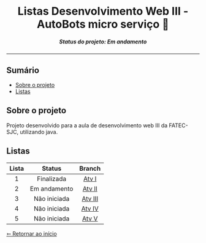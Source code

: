 <h1 align="center">Listas Desenvolvimento Web III - AutoBots micro serviço 🤖</h1>
<H5 align="center"> Status do projeto: Em andamento</H5>

<hr> 

## Sumário

- [Sobre o projeto](#Sobre-o-projeto)
- [Listas](#Listas)


## Sobre o projeto

Projeto desenvolvido para a aula de desenvolvimento web III da FATEC-SJC, utilizando java.


## Listas

| Lista | Status | Branch |
|:-----:|:----------:|:---------:|
| 1 | Finalizada | [Atv I](https://github.com/SBittencourt/ListaAutoBots---devWebIII/tree/AtvI)  |
| 2 | Em andamento | [Atv II](https://github.com/SBittencourt/ListaAutoBots---devWebIII/tree/AtvII) |  
| 3 | Não iniciada | [Atv III](https://github.com/SBittencourt/ListaAutoBots---devWebIII/tree/AtvIII) | 
| 4 | Não iniciada | [Atv IV](https://github.com/SBittencourt/ListaAutoBots---devWebIII/tree/AtvIV) |
| 5 | Não iniciada | [Atv V](https://github.com/SBittencourt/ListaAutoBots---devWebIII/tree/AtvV) |


[➳ Retornar ao início](#Sumário)
